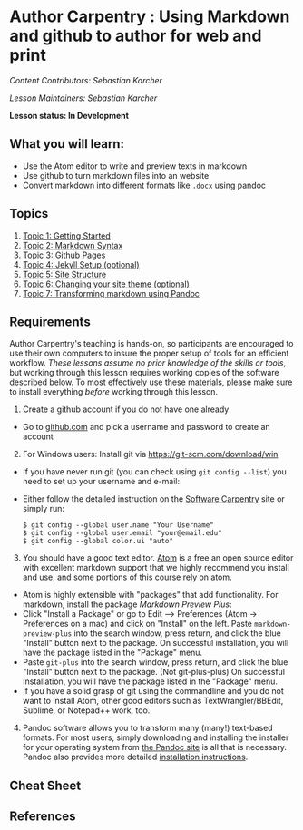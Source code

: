 Author Carpentry : Using Markdown and github to author for web and print
=======

*Content Contributors: Sebastian Karcher*

*Lesson Maintainers: Sebastian Karcher*

**Lesson status: In Development**


## What you will learn:

- Use the Atom editor to write and preview texts in markdown
- Use github to turn markdown files into an website
- Convert markdown into different formats like `.docx` using pandoc


## Topics

1. [Topic 1: Getting Started](00-getting-started.html)
2. [Topic 2: Markdown Syntax](01-markdown-syntax.html)
3. [Topic 3: Github Pages](02-gh-pages.html)
4. [Topic 4: Jekyll Setup (optional)](03-jekyll-setup.html)
5. [Topic 5: Site Structure](04-site-structure.html)
6. [Topic 6: Changing your site theme (optional)](05-changing-theme.html)
7. [Topic 7: Transforming markdown using Pandoc](06-pandoc.html)


## Requirements

Author Carpentry's teaching is hands-on, so participants are encouraged to use
their own computers to insure the proper setup of tools for an efficient
workflow.
*These lessons assume no prior knowledge of the skills or tools*, but working
through this lesson requires working copies of the software described below.
To most effectively use these materials, please make sure to install everything
*before* working through this lesson.

1. Create a github account if you do not have one already
  * Go to [github.com](https://github.com) and pick a username and password to create an account
2. For Windows users: Install git via https://git-scm.com/download/win
  * If you have never run git (you can check using `git config --list`) you need to set up your username and e-mail:
  * Either follow the detailed instruction on the [Software Carpentry](http://swcarpentry.github.io/git-novice/02-setup/) site or simply run:

    ```
    $ git config --global user.name "Your Username"  
    $ git config --global user.email "your@email.edu"  
    $ git config --global color.ui "auto"  
    ```

3. You should have a good text editor. [Atom](http://atom.io/) is a free an open source editor with excellent markdown support that we highly recommend you install and use, and some portions of this course rely on atom.
  * Atom is highly extensible with "packages" that add functionality. For markdown, install the package *Markdown Preview Plus*:
  * Click "Install a Package" or go to Edit --> Preferences (Atom -> Preferences on a mac) and click on "Install" on the left. Paste `markdown-preview-plus` into the search window, press return,  and click the blue "Install" button next to the package. On successful installation, you will have the package listed in the "Package" menu.
  * Paste `git-plus` into the search window, press return,  and click the blue "Install" button next to the package. (Not git-plus-plus) On successful installation, you will have the package listed in the "Package" menu.
  * If you have a solid grasp of git using the commandline and you do not want to install Atom, other good editors such as TextWrangler/BBEdit, Sublime, or Notepad++ work, too.
4. Pandoc software allows you to transform many (many!) text-based formats. For most users, simply downloading and installing the installer for your operating system from [the Pandoc site](https://github.com/jgm/pandoc/releases/latest) is all that is necessary. Pandoc also provides more detailed [installation instructions](https://github.com/jgm/pandoc/releases/latest).

## Cheat Sheet

## References
